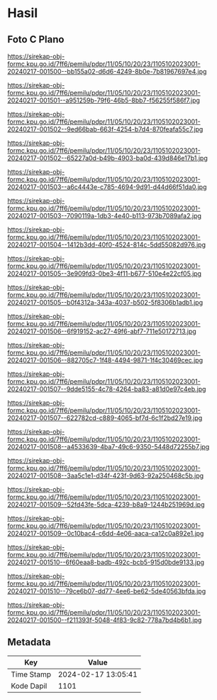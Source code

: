 # Hasil

## Foto C Plano

https://sirekap-obj-formc.kpu.go.id/7ff6/pemilu/pdpr/11/05/10/20/23/1105102023001-20240217-001500--bb155a02-d6d6-4249-8b0e-7b81967697e4.jpg

https://sirekap-obj-formc.kpu.go.id/7ff6/pemilu/pdpr/11/05/10/20/23/1105102023001-20240217-001501--a951259b-79f6-46b5-8bb7-f56255f586f7.jpg

https://sirekap-obj-formc.kpu.go.id/7ff6/pemilu/pdpr/11/05/10/20/23/1105102023001-20240217-001502--9ed66bab-663f-4254-b7d4-870feafa55c7.jpg

https://sirekap-obj-formc.kpu.go.id/7ff6/pemilu/pdpr/11/05/10/20/23/1105102023001-20240217-001502--65227a0d-b49b-4903-ba0d-439d846e17b1.jpg

https://sirekap-obj-formc.kpu.go.id/7ff6/pemilu/pdpr/11/05/10/20/23/1105102023001-20240217-001503--a6c4443e-c785-4694-9d91-d44d66f51da0.jpg

https://sirekap-obj-formc.kpu.go.id/7ff6/pemilu/pdpr/11/05/10/20/23/1105102023001-20240217-001503--7090119a-1db3-4e40-b113-973b7089afa2.jpg

https://sirekap-obj-formc.kpu.go.id/7ff6/pemilu/pdpr/11/05/10/20/23/1105102023001-20240217-001504--1412b3dd-40f0-4524-814c-5dd55082d976.jpg

https://sirekap-obj-formc.kpu.go.id/7ff6/pemilu/pdpr/11/05/10/20/23/1105102023001-20240217-001505--3e909fd3-0be3-4f11-b677-510e4e22cf05.jpg

https://sirekap-obj-formc.kpu.go.id/7ff6/pemilu/pdpr/11/05/10/20/23/1105102023001-20240217-001505--b0f4312a-343a-4037-b502-5f8306b1adb1.jpg

https://sirekap-obj-formc.kpu.go.id/7ff6/pemilu/pdpr/11/05/10/20/23/1105102023001-20240217-001506--6f919152-ac27-49f6-abf7-711e50172713.jpg

https://sirekap-obj-formc.kpu.go.id/7ff6/pemilu/pdpr/11/05/10/20/23/1105102023001-20240217-001506--882705c7-1f48-4494-9871-1f4c30469cec.jpg

https://sirekap-obj-formc.kpu.go.id/7ff6/pemilu/pdpr/11/05/10/20/23/1105102023001-20240217-001507--9dde5155-4c78-4264-ba83-a81d0e97c4eb.jpg

https://sirekap-obj-formc.kpu.go.id/7ff6/pemilu/pdpr/11/05/10/20/23/1105102023001-20240217-001507--622782cd-c889-4065-bf7d-6c1f2bd27e19.jpg

https://sirekap-obj-formc.kpu.go.id/7ff6/pemilu/pdpr/11/05/10/20/23/1105102023001-20240217-001508--a4533639-4ba7-49c6-9350-5448d72255b7.jpg

https://sirekap-obj-formc.kpu.go.id/7ff6/pemilu/pdpr/11/05/10/20/23/1105102023001-20240217-001508--3aa5c1e1-d34f-423f-9d63-92a250468c5b.jpg

https://sirekap-obj-formc.kpu.go.id/7ff6/pemilu/pdpr/11/05/10/20/23/1105102023001-20240217-001509--52fd43fe-5dca-4239-b8a9-1244b251969d.jpg

https://sirekap-obj-formc.kpu.go.id/7ff6/pemilu/pdpr/11/05/10/20/23/1105102023001-20240217-001509--0c10bac4-c6dd-4e06-aaca-ca12c0a892e1.jpg

https://sirekap-obj-formc.kpu.go.id/7ff6/pemilu/pdpr/11/05/10/20/23/1105102023001-20240217-001510--6f60eaa8-badb-492c-bcb5-915d0bde9133.jpg

https://sirekap-obj-formc.kpu.go.id/7ff6/pemilu/pdpr/11/05/10/20/23/1105102023001-20240217-001510--79ce6b07-dd77-4ee6-be62-5de40563bfda.jpg

https://sirekap-obj-formc.kpu.go.id/7ff6/pemilu/pdpr/11/05/10/20/23/1105102023001-20240217-001500--f211393f-5048-4f83-9c82-778a7bd4b6b1.jpg


## Metadata

| Key        | Value               |
| ---------- | ------------------- |
| Time Stamp | 2024-02-17 13:05:41 |
| Kode Dapil | 1101                |



